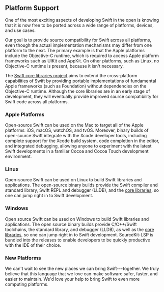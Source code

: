 ## Platform Support

One of the most exciting aspects of developing Swift in the open is knowing that it is now free to be ported across a wide range of platforms, devices, and use cases.

Our goal is to provide source compatibility for Swift across all platforms, even though the actual implementation mechanisms may differ from one platform to the next. The primary example is that the Apple platforms include the Objective-C runtime, which is required to access Apple platform frameworks such as UIKit and AppKit. On other platforms, such as Linux, no Objective-C runtime is present, because it isn't necessary.

The [Swift core libraries project](/core-libraries/) aims to
extend the cross-platform capabilities of Swift by providing portable
implementations of fundamental Apple frameworks (such as Foundation)
without dependencies on the Objective-C runtime. Although the core
libraries are in an early stage of development, they will eventually
provide improved source compatibility for Swift code across all
platforms.

### Apple Platforms

Open-source Swift can be used on the Mac to target all of the Apple
platforms: iOS, macOS, watchOS, and tvOS. Moreover, binary builds of
open-source Swift integrate with the Xcode developer tools, including
complete support for the Xcode build system, code completion in the
editor, and integrated debugging, allowing anyone to experiment with
the latest Swift developments in a familiar Cocoa and Cocoa Touch
development environment.


### Linux

Open-source Swift can be used on Linux to build Swift libraries and
applications. The open-source binary builds provide the Swift compiler and standard library, Swift REPL and debugger (LLDB), and the [core libraries](/core-libraries/), so one can jump right in to Swift development.


### Windows

Open source Swift can be used on Windows to build Swift libraries and applications. The open source binary builds provide C/C++/Swift toolchains, the standard library, and debugger (LLDB), as well as the [core libraries](/core-libraries/), so one can jump right in to Swift development. SourceKit-LSP is bundled into the releases to enable developers to be quickly productive with the IDE of their choice.

### New Platforms

We can't wait to see the new places we can bring Swift---together.  We truly believe that this language that we love can make software safer, faster, and easier to maintain.  We'd love your help to bring Swift to even more computing platforms.
